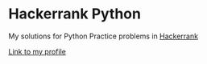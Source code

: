 # Hackerrank Python

My solutions for Python Practice problems in [Hackerrank](https://www.hackerrank.com/)

[Link to my profile](https://www.hackerrank.com/mr_x00r)

